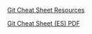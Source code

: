 [Git Cheat Sheet Resources](https://services.github.com/resources/)

[Git Cheat Sheet (ES) PDF](https://services.github.com/kit/downloads/es_ES/github-git-cheat-sheet.pdf)